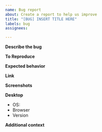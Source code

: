 ```yaml
---
name: Bug report
about: Create a report to help us improve
title: "[BUG] INSERT TITLE HERE"
labels: bug
assignees:

---
```


<!-- Insert the appropriate text after each tag, or remove the sections that are not relevant for your case -->

**Describe the bug**
<!-- A clear and concise description of what the bug is. -->

**To Reproduce**
<!-- Steps to reproduce the behavior: -->

**Expected behavior**
<!-- A clear and concise description of what you expected to happen. -->

**Link**
<!-- If applicable, please provide a link to Compiler Explorer to help explain your problem. -->

**Screenshots**
<!-- If applicable, add screenshots to help explain your problem. -->

**Desktop**
<!-- Please complete the following information if you are running a local instance of Compiler Explorer -->
 - OS: <!-- [e.g. iOS] -->
 - Browser <!-- [e.g. chrome, safari] -->
 - Version <!-- [e.g. 22] -->

**Additional context**
<!-- Add any other context about the problem here. -->
